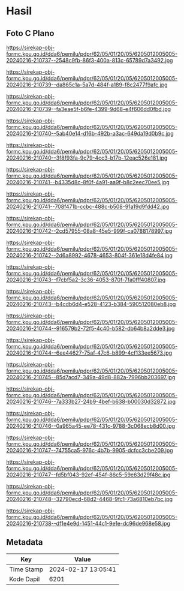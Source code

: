 # Hasil

## Foto C Plano

https://sirekap-obj-formc.kpu.go.id/dda6/pemilu/pdpr/62/05/01/20/05/6205012005005-20240216-210737--2548c9fb-86f3-400a-813c-65789d7a3492.jpg

https://sirekap-obj-formc.kpu.go.id/dda6/pemilu/pdpr/62/05/01/20/05/6205012005005-20240216-210739--da865c1a-5a7d-484f-a189-f8c2477f9afc.jpg

https://sirekap-obj-formc.kpu.go.id/dda6/pemilu/pdpr/62/05/01/20/05/6205012005005-20240216-210739--fa3eae5f-b6fe-4399-9d68-e4f606dd0fbd.jpg

https://sirekap-obj-formc.kpu.go.id/dda6/pemilu/pdpr/62/05/01/20/05/6205012005005-20240216-210740--5ab40e14-d16b-492b-a3ac-649da19d0b9c.jpg

https://sirekap-obj-formc.kpu.go.id/dda6/pemilu/pdpr/62/05/01/20/05/6205012005005-20240216-210740--3f8f93fa-9c79-4cc3-b17b-12eac526e181.jpg

https://sirekap-obj-formc.kpu.go.id/dda6/pemilu/pdpr/62/05/01/20/05/6205012005005-20240216-210741--b4335d8c-8f0f-4a91-aa9f-b8c2eec70ee5.jpg

https://sirekap-obj-formc.kpu.go.id/dda6/pemilu/pdpr/62/05/01/20/05/6205012005005-20240216-210741--708f471b-ccbc-488c-b508-91a19d9fdd42.jpg

https://sirekap-obj-formc.kpu.go.id/dda6/pemilu/pdpr/62/05/01/20/05/6205012005005-20240216-210742--2cd57955-08a8-45e5-999f-ca0788178997.jpg

https://sirekap-obj-formc.kpu.go.id/dda6/pemilu/pdpr/62/05/01/20/05/6205012005005-20240216-210742--2d6a8992-4678-4653-804f-361e18d4fe84.jpg

https://sirekap-obj-formc.kpu.go.id/dda6/pemilu/pdpr/62/05/01/20/05/6205012005005-20240216-210743--f7cbf5a2-3c36-4053-870f-7fa0fff40807.jpg

https://sirekap-obj-formc.kpu.go.id/dda6/pemilu/pdpr/62/05/01/20/05/6205012005005-20240216-210743--b4cdb6d4-e528-4123-b384-590512080eb8.jpg

https://sirekap-obj-formc.kpu.go.id/dda6/pemilu/pdpr/62/05/01/20/05/6205012005005-20240216-210744--916579b2-72f5-4c40-b582-db64b8a2dde3.jpg

https://sirekap-obj-formc.kpu.go.id/dda6/pemilu/pdpr/62/05/01/20/05/6205012005005-20240216-210744--6ee44627-75af-47c6-b899-4cf133ee5673.jpg

https://sirekap-obj-formc.kpu.go.id/dda6/pemilu/pdpr/62/05/01/20/05/6205012005005-20240216-210745--85d7acd7-349a-49d8-882a-7996bb203697.jpg

https://sirekap-obj-formc.kpu.go.id/dda6/pemilu/pdpr/62/05/01/20/05/6205012005005-20240216-210746--7a333b27-24b9-4bef-b638-b00030d32872.jpg

https://sirekap-obj-formc.kpu.go.id/dda6/pemilu/pdpr/62/05/01/20/05/6205012005005-20240216-210746--0a965a45-ee78-431c-9788-3c068ecb8d00.jpg

https://sirekap-obj-formc.kpu.go.id/dda6/pemilu/pdpr/62/05/01/20/05/6205012005005-20240216-210747--74755ca5-976c-4b7b-9905-dcfcc3cbe209.jpg

https://sirekap-obj-formc.kpu.go.id/dda6/pemilu/pdpr/62/05/01/20/05/6205012005005-20240216-210747--fd5bf043-92ef-454f-86c5-59e63d29f48c.jpg

https://sirekap-obj-formc.kpu.go.id/dda6/pemilu/pdpr/62/05/01/20/05/6205012005005-20240216-210748--32790ecd-68d2-4468-9fc1-73a6810eb7bc.jpg

https://sirekap-obj-formc.kpu.go.id/dda6/pemilu/pdpr/62/05/01/20/05/6205012005005-20240216-210738--df1e4e9d-1451-44c1-9e1e-dc96de968e58.jpg


## Metadata

| Key        | Value               |
| ---------- | ------------------- |
| Time Stamp | 2024-02-17 13:05:41 |
| Kode Dapil | 6201                |



